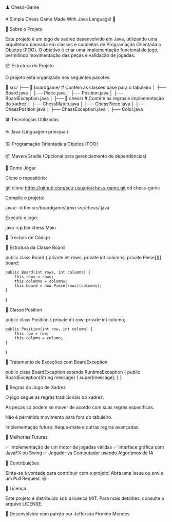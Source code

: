 ♟️ Chess-Game

A Simple Chess Game Made With Java Language! 🚀

📌 Sobre o Projeto

Este projeto é um jogo de xadrez desenvolvido em Java, utilizando uma arquitetura baseada em classes e conceitos de Programação Orientada a Objetos (POO). O objetivo é criar uma implementação funcional do jogo, permitindo movimentação das peças e validação de jogadas.

📦 Estrutura do Projeto

O projeto está organizado nos seguintes pacotes:

📁 src/
   ├── 📂 boardgame/  # Contém as classes base para o tabuleiro
   │   ├── Board.java
   │   ├── Piece.java
   │   ├── Position.java
   │   ├── BoardException.java
   │
   ├── 📂 chess/       # Contém as regras e implementação do xadrez
   │   ├── ChessMatch.java
   │   ├── ChessPiece.java
   │   ├── ChessPosition.java
   │   ├── ChessException.java
   │   ├── Color.java

🛠️ Tecnologias Utilizadas

☕ Java (Linguagem principal)

🏗️ Programação Orientada a Objetos (POO)

📦 Maven/Gradle (Opcional para gerenciamento de dependências)

🎯 Como Jogar

Clone o repositório:

git clone https://github.com/seu-usuario/chess-game.git
cd chess-game

Compile o projeto:

javac -d bin src/boardgame/*.java src/chess/*.java

Execute o jogo:

java -cp bin chess.Main

📜 Trechos de Código

📌 Estrutura da Classe Board

public class Board {
    private int rows;
    private int columns;
    private Piece[][] board;

    public Board(int rows, int columns) {
        this.rows = rows;
        this.columns = columns;
        this.board = new Piece[rows][columns];
    }
}

📌 Classe Position

public class Position {
    private int row;
    private int column;
    
    public Position(int row, int column) {
        this.row = row;
        this.column = column;
    }
}

📌 Tratamento de Exceções com BoardException

public class BoardException extends RuntimeException {
    public BoardException(String message) {
        super(message);
    }
}

📌 Regras do Jogo de Xadrez

O jogo segue as regras tradicionais do xadrez.

As peças só podem se mover de acordo com suas regras específicas.

Não é permitido movimento para fora do tabuleiro.

Implementação futura: Xeque-mate e outras regras avançadas.

🚀 Melhorias Futuras

✅ Implementação de um motor de jogadas válidas
✅ Interface gráfica com JavaFX ou Swing
✅ Jogador vs Computador usando Algoritmos de IA

🤝 Contribuições

Sinta-se à vontade para contribuir com o projeto! Abra uma Issue ou envie um Pull Request. 😃

📜 Licença

Este projeto é distribuído sob a licença MIT. Para mais detalhes, consulte o arquivo LICENSE.

🚀 Desenvolvido com paixão por Jefferson Firmino Mendes
